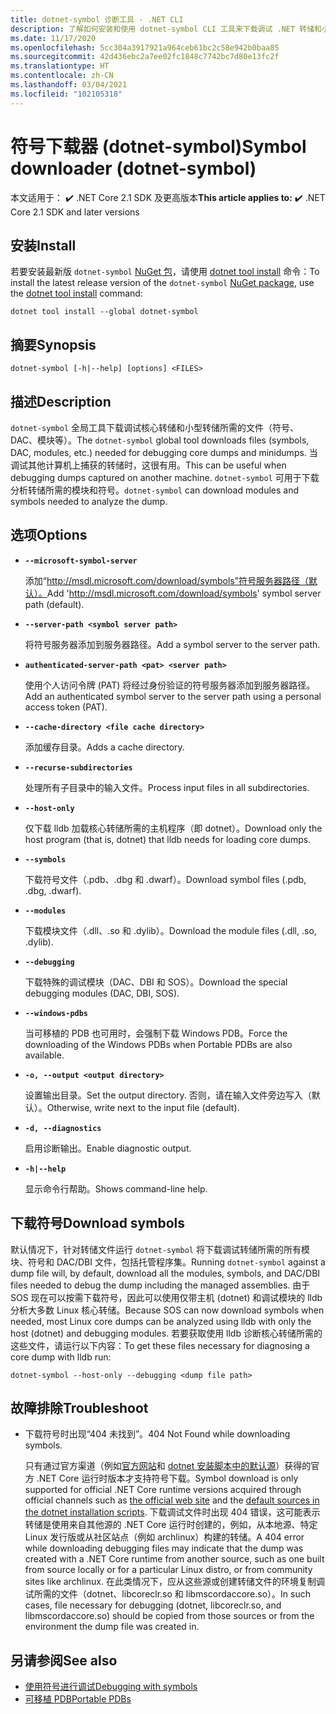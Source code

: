 ```yaml
---
title: dotnet-symbol 诊断工具 - .NET CLI
description: 了解如何安装和使用 dotnet-symbol CLI 工具来下载调试 .NET 转储和小型转储所需的文件。
ms.date: 11/17/2020
ms.openlocfilehash: 5cc304a3917921a964ceb61bc2c58e942b0baa85
ms.sourcegitcommit: 42d436ebc2a7ee02fc1848c7742bc7d80e13fc2f
ms.translationtype: HT
ms.contentlocale: zh-CN
ms.lasthandoff: 03/04/2021
ms.locfileid: "102105318"
---
```

# <a name="symbol-downloader-dotnet-symbol"></a><span data-ttu-id="e31d4-103">符号下载器 (dotnet-symbol)</span><span class="sxs-lookup"><span data-stu-id="e31d4-103">Symbol downloader (dotnet-symbol)</span></span>

<span data-ttu-id="e31d4-104">本文适用于： ✔️ .NET Core 2.1 SDK 及更高版本</span><span class="sxs-lookup"><span data-stu-id="e31d4-104">**This article applies to:** ✔️ .NET Core 2.1 SDK and later versions</span></span>

## <a name="install"></a><span data-ttu-id="e31d4-105">安装</span><span class="sxs-lookup"><span data-stu-id="e31d4-105">Install</span></span>

<span data-ttu-id="e31d4-106">若要安装最新版 `dotnet-symbol` [NuGet 包](https://www.nuget.org/packages/dotnet-symbol)，请使用 [dotnet tool install](../tools/dotnet-tool-install.md) 命令：</span><span class="sxs-lookup"><span data-stu-id="e31d4-106">To install the latest release version of the `dotnet-symbol` [NuGet package](https://www.nuget.org/packages/dotnet-symbol), use the [dotnet tool install](../tools/dotnet-tool-install.md) command:</span></span>

```dotnetcli
dotnet tool install --global dotnet-symbol
```

## <a name="synopsis"></a><span data-ttu-id="e31d4-107">摘要</span><span class="sxs-lookup"><span data-stu-id="e31d4-107">Synopsis</span></span>

```console
dotnet-symbol [-h|--help] [options] <FILES>
```

## <a name="description"></a><span data-ttu-id="e31d4-108">描述</span><span class="sxs-lookup"><span data-stu-id="e31d4-108">Description</span></span>

<span data-ttu-id="e31d4-109">`dotnet-symbol` 全局工具下载调试核心转储和小型转储所需的文件（符号、DAC、模块等）。</span><span class="sxs-lookup"><span data-stu-id="e31d4-109">The `dotnet-symbol` global tool downloads files (symbols, DAC, modules, etc.) needed for debugging core dumps and minidumps.</span></span> <span data-ttu-id="e31d4-110">当调试其他计算机上捕获的转储时，这很有用。</span><span class="sxs-lookup"><span data-stu-id="e31d4-110">This can be useful when debugging dumps captured on another machine.</span></span> <span data-ttu-id="e31d4-111">`dotnet-symbol` 可用于下载分析转储所需的模块和符号。</span><span class="sxs-lookup"><span data-stu-id="e31d4-111">`dotnet-symbol` can download modules and symbols needed to analyze the dump.</span></span>

## <a name="options"></a><span data-ttu-id="e31d4-112">选项</span><span class="sxs-lookup"><span data-stu-id="e31d4-112">Options</span></span>

- **`--microsoft-symbol-server`**

  <span data-ttu-id="e31d4-113">添加“http://msdl.microsoft.com/download/symbols”符号服务器路径（默认）。</span><span class="sxs-lookup"><span data-stu-id="e31d4-113">Add 'http://msdl.microsoft.com/download/symbols' symbol server path (default).</span></span>

- **`--server-path <symbol server path>`**

  <span data-ttu-id="e31d4-114">将符号服务器添加到服务器路径。</span><span class="sxs-lookup"><span data-stu-id="e31d4-114">Add a symbol server to the server path.</span></span>

- **`authenticated-server-path <pat> <server path>`**

  <span data-ttu-id="e31d4-115">使用个人访问令牌 (PAT) 将经过身份验证的符号服务器添加到服务器路径。</span><span class="sxs-lookup"><span data-stu-id="e31d4-115">Add an authenticated symbol server to the server path using a personal access token (PAT).</span></span>

- **`--cache-directory <file cache directory>`**

  <span data-ttu-id="e31d4-116">添加缓存目录。</span><span class="sxs-lookup"><span data-stu-id="e31d4-116">Adds a cache directory.</span></span>

- **`--recurse-subdirectories`**

  <span data-ttu-id="e31d4-117">处理所有子目录中的输入文件。</span><span class="sxs-lookup"><span data-stu-id="e31d4-117">Process input files in all subdirectories.</span></span>

- **`--host-only`**

  <span data-ttu-id="e31d4-118">仅下载 lldb 加载核心转储所需的主机程序（即 dotnet）。</span><span class="sxs-lookup"><span data-stu-id="e31d4-118">Download only the host program (that is, dotnet) that lldb needs for loading core dumps.</span></span>

- **`--symbols`**

  <span data-ttu-id="e31d4-119">下载符号文件（.pdb、.dbg 和 .dwarf）。</span><span class="sxs-lookup"><span data-stu-id="e31d4-119">Download symbol files (.pdb, .dbg, .dwarf).</span></span>

- **`--modules`**

  <span data-ttu-id="e31d4-120">下载模块文件（.dll、.so 和 .dylib）。</span><span class="sxs-lookup"><span data-stu-id="e31d4-120">Download the module files (.dll, .so, .dylib).</span></span>

- **`--debugging`**

  <span data-ttu-id="e31d4-121">下载特殊的调试模块（DAC、DBI 和 SOS）。</span><span class="sxs-lookup"><span data-stu-id="e31d4-121">Download the special debugging modules (DAC, DBI, SOS).</span></span>

- **`--windows-pdbs`**

  <span data-ttu-id="e31d4-122">当可移植的 PDB 也可用时，会强制下载 Windows PDB。</span><span class="sxs-lookup"><span data-stu-id="e31d4-122">Force the downloading of the Windows PDBs when Portable PDBs are also available.</span></span>

- **`-o, --output <output directory>`**

  <span data-ttu-id="e31d4-123">设置输出目录。</span><span class="sxs-lookup"><span data-stu-id="e31d4-123">Set the output directory.</span></span> <span data-ttu-id="e31d4-124">否则，请在输入文件旁边写入（默认）。</span><span class="sxs-lookup"><span data-stu-id="e31d4-124">Otherwise, write next to the input file (default).</span></span>

- **`-d, --diagnostics`**

  <span data-ttu-id="e31d4-125">启用诊断输出。</span><span class="sxs-lookup"><span data-stu-id="e31d4-125">Enable diagnostic output.</span></span>

- **`-h|--help`**

  <span data-ttu-id="e31d4-126">显示命令行帮助。</span><span class="sxs-lookup"><span data-stu-id="e31d4-126">Shows command-line help.</span></span>

## <a name="download-symbols"></a><span data-ttu-id="e31d4-127">下载符号</span><span class="sxs-lookup"><span data-stu-id="e31d4-127">Download symbols</span></span>

<span data-ttu-id="e31d4-128">默认情况下，针对转储文件运行 `dotnet-symbol` 将下载调试转储所需的所有模块、符号和 DAC/DBI 文件，包括托管程序集。</span><span class="sxs-lookup"><span data-stu-id="e31d4-128">Running `dotnet-symbol` against a dump file will, by default, download all the modules, symbols, and DAC/DBI files needed to debug the dump including the managed assemblies.</span></span> <span data-ttu-id="e31d4-129">由于 SOS 现在可以按需下载符号，因此可以使用仅带主机 (dotnet) 和调试模块的 lldb 分析大多数 Linux 核心转储。</span><span class="sxs-lookup"><span data-stu-id="e31d4-129">Because SOS can now download symbols when needed, most Linux core dumps can be analyzed using lldb with only the host (dotnet) and debugging modules.</span></span> <span data-ttu-id="e31d4-130">若要获取使用 lldb 诊断核心转储所需的这些文件，请运行以下内容：</span><span class="sxs-lookup"><span data-stu-id="e31d4-130">To get these files necessary for diagnosing a core dump with lldb run:</span></span>

```console
dotnet-symbol --host-only --debugging <dump file path>
```

## <a name="troubleshoot"></a><span data-ttu-id="e31d4-131">故障排除</span><span class="sxs-lookup"><span data-stu-id="e31d4-131">Troubleshoot</span></span>

- <span data-ttu-id="e31d4-132">下载符号时出现“404 未找到”。</span><span class="sxs-lookup"><span data-stu-id="e31d4-132">404 Not Found while downloading symbols.</span></span>

   <span data-ttu-id="e31d4-133">只有通过官方渠道（例如[官方网站](https://dotnet.microsoft.com/download/dotnet)和 [dotnet 安装脚本中的默认源](../tools/dotnet-install-script.md)）获得的官方 .NET Core 运行时版本才支持符号下载。</span><span class="sxs-lookup"><span data-stu-id="e31d4-133">Symbol download is only supported for official .NET Core runtime versions acquired through official channels such as [the official web site](https://dotnet.microsoft.com/download/dotnet) and the [default sources in the dotnet installation scripts](../tools/dotnet-install-script.md).</span></span> <span data-ttu-id="e31d4-134">下载调试文件时出现 404 错误，这可能表示转储是使用来自其他源的 .NET Core 运行时创建的，例如，从本地源、特定 Linux 发行版或从社区站点（例如 archlinux）构建的转储。</span><span class="sxs-lookup"><span data-stu-id="e31d4-134">A 404 error while downloading debugging files may indicate that the dump was created with a .NET Core runtime from another source, such as one built from source locally or for a particular Linux distro, or from community sites like archlinux.</span></span> <span data-ttu-id="e31d4-135">在此类情况下，应从这些源或创建转储文件的环境复制调试所需的文件（dotnet、libcoreclr.so 和 libmscordaccore.so）。</span><span class="sxs-lookup"><span data-stu-id="e31d4-135">In such cases, file necessary for debugging (dotnet, libcoreclr.so, and libmscordaccore.so) should be copied from those sources or from the environment the dump file was created in.</span></span>

## <a name="see-also"></a><span data-ttu-id="e31d4-136">另请参阅</span><span class="sxs-lookup"><span data-stu-id="e31d4-136">See also</span></span>

* [<span data-ttu-id="e31d4-137">使用符号进行调试</span><span class="sxs-lookup"><span data-stu-id="e31d4-137">Debugging with symbols</span></span>](/windows/win32/dxtecharts/debugging-with-symbols)
* [<span data-ttu-id="e31d4-138">可移植 PDB</span><span class="sxs-lookup"><span data-stu-id="e31d4-138">Portable PDBs</span></span>](https://github.com/dotnet/core/blob/master/Documentation/diagnostics/portable_pdb.md)
